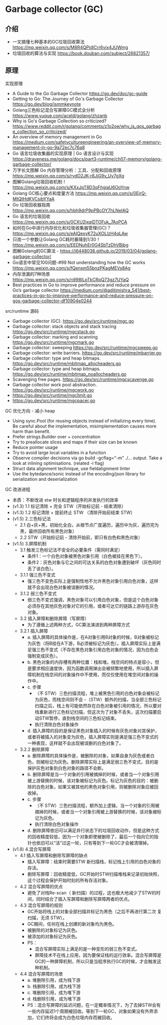 # Garbage collector (GC)

## 介绍
- 一文搞懂七种基本的GC垃圾回收算法 https://mp.weixin.qq.com/s/M8R4QPidlCrr6vix4JUWmg
- 垃圾回收的算法与实现 https://book.douban.com/subject/26821357/

## 原理
实现原理
- A Guide to the Go Garbage Collector https://go.dev/doc/gc-guide
- Getting to Go: The Journey of Go's Garbage Collector https://go.dev/blog/ismmkeynote
- Golang三色标记混合写屏障GC模式全分析 https://www.yuque.com/aceld/golang/zhzanb
- Why is Go's Garbage Collection so criticized? https://www.reddit.com/r/golang/comments/z1o2oe/why_is_gos_garbage_collection_so_criticized/
- An overview of memory management in Go https://medium.com/safetycultureengineering/an-overview-of-memory-management-in-go-9a72ec7c76a8
- Go 语言垃圾收集器的实现原理 | Go 语言设计与实现 https://draveness.me/golang/docs/part3-runtime/ch07-memory/golang-garbage-collector/
- 万字长文图解 Go 内存管理分析：工具、分配和回收原理 https://mp.weixin.qq.com/s/rydO2JK-r8JjG9v_Uy7gXg
- 图解Golang垃圾回收机制！https://mp.weixin.qq.com/s/KXxJpT8D3qFhgiaU6OoYnw
- Golang GC核心要点和度量方法 https://mp.weixin.qq.com/s/0EjrQ-MtQtHdKVCsibYYaA
- Go 垃圾回收器指南 https://mp.weixin.qq.com/s/hbh9drP9pPBcOY7hLNeIAQ
- Go 语言的垃圾回收 https://mp.weixin.qq.com/s/0CXU2jxqiDTOFuk_7AxPCA
- 如何在Go中进行内存优化和垃圾收集器管理(GC)？https://mp.weixin.qq.com/s/eAlQexyK72uXOLlzH4qLAw
- 只改一个参数让Golang GC耗时暴降到1/30！https://mp.weixin.qq.com/s/EEDNuhEr0G4SbTzDhVBjbg
- 图解Golang的GC算法 - https://i6448038.github.io/2019/03/04/golang-garbage-collector/
- Go语言中常见100问题-#99 Not understanding how the GC works https://mp.weixin.qq.com/s/fQensm55bnzPKagMEVs8Ag
- 内存泄漏的7种场景 https://mp.weixin.qq.com/s/n998ILpTkCRpQ73gz7UYaQ
- Best practices in Go to improve performance and reduce pressure on Go’s garbage collector https://medium.com/@aditimishra_541/best-practices-in-go-to-improve-performance-and-reduce-pressure-on-gos-garbage-collector-df10904e0244



src/runtime 源码
- Garbage collector (GC). https://go.dev/src/runtime/mgc.go
- Garbage collector: stack objects and stack tracing https://go.dev/src/runtime/mgcstack.go
- Garbage collector: marking and scanning https://go.dev/src/runtime/mgcmark.go
- Garbage collector: sweeping https://go.dev/src/runtime/mgcsweep.go
- Garbage collector: write barriers. https://go.dev/src/runtime/mbarrier.go
- Garbage collector: type and heap bitmaps. https://go.dev/src/runtime/mbitmap_allocheaders.go
- Garbage collector: type and heap bitmaps. https://go.dev/src/runtime/mbitmap_noallocheaders.go
- Scavenging free pages. https://go.dev/src/runtime/mgcscavenge.go
- Garbage collector work pool abstraction. https://go.dev/src/runtime/mgcwork.go
- https://go.dev/src/runtime/mgclimit.go
- https://go.dev/src/runtime/mgcpacer.go


GC 优化方向 - 减小 heap
- Using sync.Pool (for reusing objects instead of initializing every time). Be careful about the implementation, misimplementation causes more harm than benefit.
- Prefer strings.Builder over + concentration
- Try to preallocate slices and maps if their size can be known
- Reduce pointer usage
- Try to avoid large local variables in a function
- Observe compiler decisions via go build -gcflag="-m" ./... output. Take a look at inlining optimisations. (related -l flag)
- Struct data alignment technique, use fieldalignment linter
- Use the bytedance/sonic instead of the encoding/json library for serialization and deserialization

GC 改进进程
- 本质：不断改进 stw 时长和逻辑程序的并发执行的效率
- (v1.3) 1.1 标记清除 + 完全 STW（开始标记前 - 结束清除）
- (v1.3) 1.2 标记清除 + 提前终止 STW （清除开始前结束 STW）
- (v1.5) 2.三色标记法
  - 2.1 白+灰+黑，初始化全白，从根节点广度遍历，遍历中为灰，遍历完为黑，最终回收所有黑色对象）
  - 2.2 STW（开始标记前 - 清除开始前，即只有白色和黑色对象）
- (v1.5) 3.屏障机制
  - 3.1 触发三⾊标记法不安全的必要条件（需同时满足）
    - 条件1：⼀个⽩⾊对象被⿊⾊对象引⽤（⽩⾊被挂在⿊⾊下）。
    - 条件2：灰⾊对象与它之间的可达关系的⽩⾊对象遭到破坏（灰⾊同时丢了该⽩⾊）。
  - 3.1.1 强三⾊不变式
    - 强三⾊不变⾊实际上是强制性地不允许⿊⾊对象引⽤⽩⾊对象，这样就不会出现⽩⾊对象被误删的情况。
  - 3.1.2 弱三⾊不变式
    - 弱三⾊不变式强调，⿊⾊对象可以引⽤⽩⾊对象，但是这个⽩⾊对象必须存在其他灰⾊对象对它的引⽤，或者可达它的链路上游存在灰⾊对象。
  - 3.2 插⼊屏障和删除屏障（写屏障）
    - 为了遵循上述两种⽅式，GC算法演进到两种屏障⽅式
  - 3.2.1 插入屏障
    - a. 插⼊屏障的具体操作是，在A对象引⽤B对象的时候，B对象被标记为灰⾊（将B挂在A下游，B必须被标记为灰⾊）。插⼊屏障实际上是满⾜强三⾊不变式（不存在⿊⾊对象引⽤⽩⾊对象的情况，因为⽩⾊会强制变成灰⾊）。
    - b. ⿊⾊对象的内存槽有两种位置：栈和堆。栈空间的特点是容⼩，但是要求相应速度快，因为函数调⽤弹出会被频繁地使⽤，所以插⼊屏障机制在栈空间的对象操作中不使⽤，⽽仅仅使⽤在堆空间对象的操作中。
    - c. 步骤
      - （不 STW）三色扫描流程，堆上被黑色引用的白色对象会被标记为灰色，而栈空间则不会
      -（STW）额外的扫描，当全部三⾊标记扫描之后，栈上有可能依然存在⽩⾊对象被引⽤的情况，所以要对栈重新进⾏三⾊标记扫描，但这次为了对象不丢失，这次扫描要启动STW暂停，直到栈空间的三⾊标记结束。
      - 执行清除白色对象操作
    - d. 插⼊屏障的⽬的是保证⿊⾊对象插⼊的时候有灰⾊对象对其保护，或者将被插⼊的对象变为灰⾊，插⼊屏障实则是满⾜强三⾊不变式的⼀种表现，这样就不会出现被误删的⽩⾊对象了。
  - 3.2.2 删除屏障
    - a. 删除屏障的具体操作是，被删除的对象，如果⾃身为灰⾊或者⽩⾊，则被标记为灰⾊。删除屏障实际上是满⾜弱三⾊不变式，⽬的是保护灰⾊对象到⽩⾊对象的路径不会断。
    - b. 删除屏障是当⼀个对象的引⽤被摘掉的时候，或者当⼀个对象引⽤被上游替换的时候，该对象被标记为灰⾊。标记为灰⾊的⽬的：被删除的⽩⾊对象，如果⼜被其他的⿊⾊对象引⽤，则被删除对象应被回收掉。
    - c. 步骤
      - （不 STW）三色扫描流程，额外加上逻辑，当⼀个对象的引⽤被摘掉的时候，或者当⼀个对象引⽤被上游替换的时候，该对象被标记为灰⾊。
      - 执行清除白色对象操作
    - d. 删除屏障依旧可以满⾜并⾏状态下的垃圾回收动作，但是这种⽅式的回收精度较低，因为⼀个对象即使被删除了，最后⼀个指向它的指针也依旧可以“活”过这⼀轮，只有等到下⼀轮GC才会被清理掉。
- (v1.8) 4.混合写屏障
  - 4.1 插⼊写屏障和删除写屏障的缺点
    - 插⼊写屏障：结束时需要STW 新扫描栈，标记栈上引⽤的⽩⾊对象的存活。
    - 删除写屏障：回收精度低，GC开始时STW扫描堆栈来记录初始快照，这个过程会保护开始时刻的所有存活对象。
  - 4.2 混合写屏障的优点
    - 避免了对栈Re-scan（ 新扫描）的过程，这也极⼤地减少了STW的时间，同时结合了插⼊写屏障和删除写屏障两者的优点。
  - 4.3 混合写屏障的规则
    - GC开始将栈上的对象全部扫描并标记为⿊⾊（之后不再进⾏第⼆次 复扫描，⽆须 STW）。
    - GC期间，任何在栈上创建的新对象均为⿊⾊。
    - 被删除的对象标记为灰⾊。
    - 被添加的对象标记为灰⾊。
    - PS：
      - 混合写屏障实际上满⾜的是⼀种变形的弱三⾊不变式。
      - 屏障技术不在栈上应⽤，因为要保证栈的运⾏效率。混合写屏障是GC的⼀种屏障机制，所以只是当程序执⾏GC的时候，才会触发这种机制。
  - 4.4 混合写屏障的场景
    - a. 堆删除引⽤，成为栈下游
    - b. 栈删除引⽤，成为栈下游
    - c. 堆删除引⽤，成为堆下游
    - d. 栈删除引⽤，成为堆下游
    - PS：混合写屏障的延迟问题，在⼀定概率情况下，为了去掉STW会有⼀些内存延迟1个周期被回收。等到下一轮GC，对象如果没有外界添加，它们终将会成为⽩⾊垃圾内存⽽被回收。
